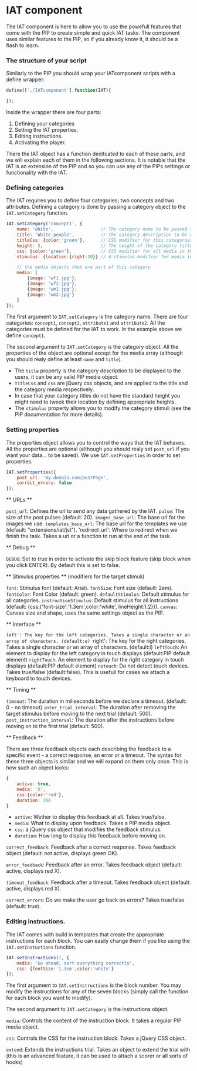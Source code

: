 # IAT component
The IAT component is here to allow you to use the powefull features that come with the PIP to create simple and quick IAT tasks. The component uses similar features to the PIP, so if you already know it, it should be a flash to learn.

### The structure of your script
Similarly to the PIP you should wrap your IATcomponent scripts with a define wrapper:

```js
define(['./IATcomponent'],function(IAT){

});
```

Inside the wrapper there are four parts:
1. Defining your categories
2. Setting the IAT properties.
3. Editing instructions.
4. Activating the player.

There the IAT object has a function deditcated to each of these parts, and we will explain each of them in the following sections.
It is notable that the IAT is an extension of the PIP and so you can use any of the PIPs settings or functionality with the IAT.

### Defining categories
The IAT requires you to define four categories; two concepts and two attributes.
Defining a category is done by passing a category object to the `IAT.setCategory` function.

```js
IAT.setCategory('concept1', {
	name: 'white',					// The category name to be passed to the server
	title: 'White people',			// The category description to be displayed to the users.
	titleCss: {color:'green'},		// CSS modifier for this categories media
	height: 5, 						// The height of the category title.
	css: {color:'green'},			// CSS modifier for all media in this category
	stimulus: {location:{right:20}}	// A stimulus modifier for media in this category

	// the media objects that are part of this category
	media: [
		{image: 'wf1.jpg'},
		{image: 'wf2.jpg'},
		{image: 'wm1.jpg'},
		{image: 'wm2.jpg'}
	]
});
```

The first argument to `IAT.setCategory` is the category name. There are four categories: `concept1`, `concept2`, `attribute1` and `attribute2`. All the categories must be defined for the IAT to work. In the example above we define `concept1`.

The second argument to `IAT.setCategory` is the category object. All the properties of the object are optional except for the media array (although you should realy define at least `name` and `title`).
* The `title` property is the category description to be displayed to the users, it can be any valid PIP media object.
* `titleCss` and `css` are jQuery css objects, and are applied to the title and the category media respectively.
* In case that your category titles do not have the standard height you might need to tweek their location by defining appropriate heights.
* The `stimulus` property allows you to modify the category stimuli (see the PIP documentation for more details).

### Setting properties
The properties object allows you to control the ways that the IAT behaves. All the properties are optional (although you should realy set `post_url` if you want your data... to be saved). We use `IAT.setProperties` in order to set properties.

```js
IAT.setProperties({
	post_url: 'my.domain.com/postPage',
	correct_errors: false
});
```

** URLs **

`post_url`: Defines the url to send any data gathered by the IAT.
`pulse`: The size of the post pulses (default: 20).
`images_base_url`: The base url for the images we use.
`templates_base_url`: The base url for the templates we use (default: "extensions/iat/jst").
'redirect_url': Where to redirect when we finish the task. Takes a url or a function to run at the end of the task.

** Debug **

`DEBUG`: Set to true in order to activate the skip block feature (skip block when you click ENTER). By default this is set to false.

** Stimulus properties ** (modifiers for the target stimuli)

`font`: Stimulus font (default: Arial).
`fontSize`: Font size (default: 2em).
`fontColor`: Font Color (default: green).
`defaultStimulus`: Default stimulus for all categories.
`instructionStimulus`: Default stimulus for all instructions (default: {css:{'font-size':'1.3em',color:'white', lineHeight:1.2}}).
`canvas`: Canvas size and shape, uses the same settings object as the PIP.

** Interface **

`left': The key for the left categories. Takes a single character or an array of characters. (default:e)
`right': The key for the right categories. Takes a single character or an array of characters. (default:i)
`leftTouch`: An element to display for the left category in touch displays (default:PIP default element)
`rightTouch`: An element to display for the right category in touch displays (default:PIP default element)
`notouch`: Do not detect touch devices. Takes true/false (default:false). This is usefull for cases we attach a keyboard to touch devices.

** Timing **

`timeout`: The duration in miliseconds before we declare a timeout. (default: 0 - no timeout)
`inter_trial_interval`: The duration after removing the target stimulus before moving to the next trial (default: 500).
`post_instruction_interval`: The duration after the instructions before moving on to the first trial (default: 500).

** Feedback **

There are three feedback objects each describing the feedback to a specific event - a correct response, an error or a timeout. The syntax for these three objects is similar and we will expand on them only once. This is how such an object looks:

```js
{
	active: true,
	media: 'X',
	css:{color:'red'},
	duration: 300
}
```

* `active`: Wether to display this feedback at all. Takes true/false.
* `media`: What to display upon feedback. Takes a PIP media object.
* `css`: a jQuery css object that modifies the feedback stimulus.
* `duration`: How long to display this feedback before moving on.

`correct_feedback`: Feedback after a correct response. Takes feedback object (default: not active, displays green OK).

`error_feedback`: Feedback after an error.  Takes feedback object (default: active, displays red X).

`timeout_feedback`: Feedback after a timeout.  Takes feedback object (default: active, displays red X).

`correct_errors`: Do we make the user go back on errors? Takes true/false (default: true).

### Editing instructions.
The IAT comes with build in templates that create the appropriate instructions for each block. You can easily change them if you like using the `IAT.setInstuctions` function.

```js
IAT.setInstructions(1, {
	media: 'Go ahead, sort everything correctly',
	css: {fontSize:'1.3em',color:'white'}
});
```

The first argument to `IAT.setInstructions` is the block number. You may modify the instructions for any of the seven blocks (simply call the function for each block you want to modify).

The second argument to `IAT.setCategory` is the instructions object.

`media`: Controls the content of the instruction block. It takes a regular PIP media object.

`css`: Controls the CSS for the instruction block. Takes a jQuery CSS object.

`extend`: Extends the instructions trial. Takes an object to extend the trial with (this is an advanced feature, it can be used to attach a scorer or all sorts of hooks)